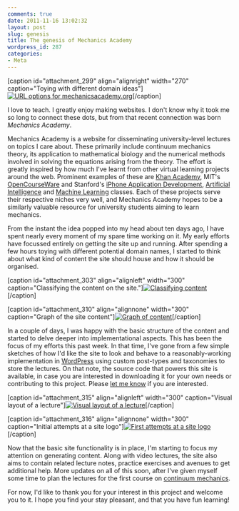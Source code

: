 ```yaml
---
comments: true
date: 2011-11-16 13:02:32
layout: post
slug: genesis
title: The genesis of Mechanics Academy
wordpress_id: 287
categories:
- Meta
---
```


[caption id="attachment_299" align="alignright" width="270" caption="Toying with different domain ideas"][![URL options for mechanicsacademy.org](http://mechanicsacademy.org/wp-content/uploads/2011/11/url-options-270x300.jpg)](http://mechanicsacademy.org/wp-content/uploads/2011/11/url-options.jpg)[/caption]

I love to teach. I greatly enjoy making websites. I don't know why it took me so long to connect these dots, but from that recent connection was born _Mechanics Academy_.

Mechanics Academy is a website for disseminating university-level lectures on topics I care about. These primarily include continuum mechanics theory, its application to mathematical biology and the numerical methods involved in solving the equations arising from the theory. The effort is greatly inspired by how much I've learnt from other virtual learning projects around the web. Prominent examples of these are [Khan Academy](http://www.khanacademy.org/), MIT's [OpenCourseWare](http://ocw.mit.edu/) and Stanford's [iPhone Application Development](http://www.stanford.edu/class/cs193p/cgi-bin/drupal/), [Artificial Intelligence](https://www.ai-class.com/) and [Machine Learning](http://www.ml-class.org/) classes. Each of these projects serve their respective niches very well, and Mechanics Academy hopes to be a similarly valuable resource for university students aiming to learn mechanics.

From the instant the idea popped into my head about ten days ago, I have spent nearly every moment of my spare time working on it. My early efforts have focussed entirely on getting the site up and running. After spending a few hours toying with different potential domain names, I started to think about what kind of content the site should house and how it should be organised.

[caption id="attachment_303" align="alignleft" width="300" caption="Classifying the content on the site."][![Classifying content](http://mechanicsacademy.org/wp-content/uploads/2011/11/content-classification-300x252.jpg)](http://mechanicsacademy.org/wp-content/uploads/2011/11/content-classification.jpg)[/caption]

[caption id="attachment_310" align="alignnone" width="300" caption="Graph of the site content"][![Graph of content](http://mechanicsacademy.org/wp-content/uploads/2011/11/content-graph-e1321633985618-300x260.jpg)](http://mechanicsacademy.org/wp-content/uploads/2011/11/content-graph-e1321633985618.jpg)[/caption]

In a couple of days, I was happy with the basic structure of the content and started to delve deeper into implementational aspects. This has been the focus of my efforts this past week. In that time, I've gone from a few simple sketches of how I'd like the site to look and behave to a reasonably-working implementation in [WordPress](http://wordpress.org/) using custom post-types and taxonomies to store the lectures. On that note, the source code that powers this site is available, in case you are interested in downloading it for your own needs or contributing to this project. Please [let me know](http://mechanicsacademy.org/contact/) if you are interested.

[caption id="attachment_315" align="alignleft" width="300" caption="Visual layout of a lecture"][![Visual layout of a lecture](http://mechanicsacademy.org/wp-content/uploads/2011/11/lecture-layout-e1321633960978-300x251.jpg)](http://mechanicsacademy.org/wp-content/uploads/2011/11/lecture-layout-e1321633960978.jpg)[/caption]

[caption id="attachment_316" align="alignnone" width="300" caption="Initial attempts at a site logo"][![First attempts at a site logo](http://mechanicsacademy.org/wp-content/uploads/2011/11/logo-attempts-1-300x162.jpg)](http://mechanicsacademy.org/wp-content/uploads/2011/11/logo-attempts-1.jpg)[/caption]




Now that the basic site functionality is in place, I'm starting to focus my attention on generating content. Along with video lectures, the site also aims to contain related lecture notes, practice exercises and avenues to get additional help. More updates on all of this soon, after I've given myself some time to plan the lectures for the first course on [continuum mechanics](http://mechanicsacademy.org/continuum-mechanics/).

For now, I'd like to thank you for your interest in this project and welcome you to it. I hope you find your stay pleasant, and that you have fun learning!
